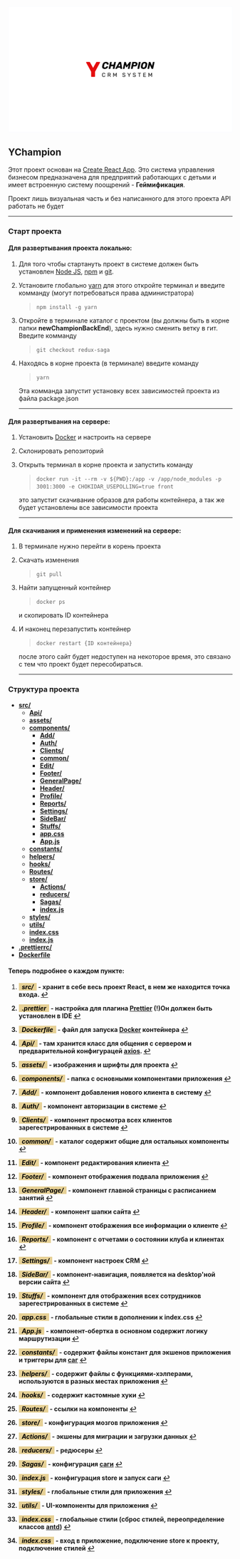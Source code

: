  ![YChampion](./preview.svg)

## YChampion

Этот проект основан на [Create React App](https://github.com/facebook/create-react-app). Это система управления бизнесом предназначена для предприятий работающих с детьми и имеет встроенную систему поощрений - **Геймификация**.

Проект лишь визуальная часть и без написанного для этого проекта API работать не будет

---


### Старт проекта

#### Для развертывания проекта локально:

1. Для того чтобы стартануть проект в системе должен быть установлен [Node JS](https://nodejs.org/en/), [npm](https://www.npmjs.com/) и [git](https://git-scm.com/).

2. Установите глобально [yarn](https://yarnpkg.com/) для этого откройте терминал и введите комманду (могут потребоваться права администратора)
 
    > `npm install -g yarn`

3. Откройте в терминале каталог с проектом (вы должны быть в корне папки 
**newChampionBackEnd**), здесь нужно сменить ветку в гит. Введите комманду   

    > ` git checkout redux-saga `

4. Находясь в корне проекта (в терминале) введите команду 

    > ` yarn `
    
    Эта комманда запустит установку всех зависимостей проекта из файла package.json

    ---

#### Для развертывания на сервере:

1. Установить [Docker](https://www.docker.com/) и настроить на сервере

2. Склонировать репозиторий

3. Открыть терминал в корне проекта и запустить команду 

    > ` docker run -it --rm -v ${PWD}:/app -v /app/node_modules -p 3001:3000 -e CHOKIDAR_USEPOLLING=true front `

    это запустит скачивание образов для работы контейнера, а так же будет установлены все зависимости проекта

    ---

#### Для скачивания и применения изменений на сервере:

1. В терминале нужно перейти в корень проекта

2. Скачать изменения 

    > ` git pull `

3. Найти запущенный контейнер 

    > ` docker ps `
    
    и скопировать ID контейнера

4. И наконец перезапустить контейнер 

    > ` docker restart {ID контейнера} `
    
    после этого сайт будет недоступен на некоторое время, это связано с тем что проект будет пересобираться.

    ---

### Структура проекта



- <b id="src"><a href='#srcquote'>src/</a></b>
    - <b id="api"><a href='#apiquote'>Api/</a></b>
    - <b id="assets"><a href='#assetsquote'>assets/</a></b>
    - <b id="components"><a href='#componentsquote'>components/</a></b>
        - <b id="add"><a href='#addquote'>Add/</a></b>
        - <b id="auth"><a href='#authquote'>Auth/</a></b>
        - <b id="clients"><a href='#clientsquote'>Clients/</a></b>
        - <b id="common"><a href='#commonquote'>common/</a></b>
        - <b id="edit"><a href='#editquote'>Edit/</a></b>
        - <b id="footer"><a href='#footerquote'>Footer/</a></b>
        - <b id="genpage"><a href='#genpagequote'>GeneralPage/</a></b>
        - <b id="header"><a href='#headerquote'>Header/</a></b>
        - <b id="profile"><a href='#profilequote'>Profile/</a></b>
        - <b id="reports"><a href='#reportsquote'>Reports/</a></b>
        - <b id="settings"><a href='#settingsquote'>Settings/</a></b>
        - <b id="sidebar"><a href='#sidebarquote'>SideBar/</a></b>
        - <b id="stuffs"><a href='#stuffsquote'>Stuffs/</a></b>
        - <b id="apps"><a href='#appsquote'>app.css</a></b>
        - <b id="app"><a href='#appquote'>App.js</a></b>
    - <b id="constants"><a href='#constantsquote'>constants/</a></b>
    - <b id="helpers"><a href='#helpersquote'>helpers/</a></b>
    - <b id="hooks"><a href='#hooksquote'>hooks/</a></b>
    - <b id="routes"><a href='#routesquote'>Routes/</a></b>
    - <b id="store"><a href='#storequote'>store/</a></b>
        - <b id="actions"><a href='#actionsquote'>Actions/</a></b>
        - <b id="reducers"><a href='#reducersquote'>reducers/</a></b>
        - <b id="sagas"><a href='#sagasquote'>Sagas/</a></b>
        - <b id="sagasi"><a href='#sagasiquote'>index.js</a></b>
    - <b id="styles"><a href='#stylesquote'>styles/</a></b>
    - <b id="utils"><a href='#utilsquote'>utils/</a></b>
    - <b id="indexs"><a href='#indexsquote'>index.css</a></b>
    - <b id="index"><a href='#indexquote'>index.js</a></b>
- <b id="prettier"><a href='#prettierquote'>.prettierrc/</a></b>
- <b id="docker"><a href='#dockerquote'>Dockerfile</a></b>

#### Теперь подробнее о каждом пункте:

1. <b id="srcquote"><mark style='background:#e6d095'>***&nbsp;&nbsp;src/&nbsp;&nbsp;***</mark><b> - хранит в себе весь проект React, в нем же находится точка входа. <a href="#src" role="doc-backlink">↩</a>

2. <b id="prettierquote"><mark style='background:#e6d095'>***&nbsp;&nbsp;.prettier&nbsp;&nbsp;***</mark><b> - настройка для плагина [Prettier](https://prettier.io/) (!)Он должен быть установлен в IDE <a href="#prettier" role="doc-backlink">↩</a>

3. <b id="dockerquote"><mark style='background:#e6d095'>***&nbsp;&nbsp;Dockerfile&nbsp;&nbsp;***</mark><b> - файл для запуска [Docker](https://www.docker.com/) контейнера <a href="#docker" role="doc-backlink">↩</a>

4. <b id="apiquote"><mark style='background:#e6d095'>***&nbsp;&nbsp;Api/&nbsp;&nbsp;***</mark><b> - там хранится класс для общения с сервером и предварительной конфигурацей [axios](https://github.com/axios/axios). <a href="#api" role="doc-backlink">↩</a>

5. <b id="assetsquote"><mark style='background:#e6d095'>***&nbsp;&nbsp;assets/&nbsp;&nbsp;***</mark><b> - изображения и шрифты для проекта <a href="#assets" role="doc-backlink">↩</a>

6. <b id="componentsquote"><mark style='background:#e6d095'>***&nbsp;&nbsp;components/&nbsp;&nbsp;***</mark><b> - папка с основными компонентами приложения <a href="#components" role="doc-backlink">↩</a>

7. <b id="addquote"><mark style='background:#e6d095'>***&nbsp;&nbsp;Add/&nbsp;&nbsp;***</mark><b> - компонент добавления нового клиента в систему <a href="#add" role="doc-backlink">↩</a>

8. <b id="authquote"><mark style='background:#e6d095'>***&nbsp;&nbsp;Auth/&nbsp;&nbsp;***</mark><b> - компонент авторизации в системе <a href="#auth" role="doc-backlink">↩</a>

9. <b id="clientsquote"><mark style='background:#e6d095'>***&nbsp;&nbsp;Clients/&nbsp;&nbsp;***</mark><b> - компонент просмотра всех клиентов зарегестрированных в системе <a href="#clients" role="doc-backlink">↩</a>

10. <b id="commonquote"><mark style='background:#e6d095'>***&nbsp;&nbsp;common/&nbsp;&nbsp;***</mark><b> - каталог содержит общие для остальных компоненты <a href="#common" role="doc-backlink">↩</a>

11. <b id="editquote"><mark style='background:#e6d095'>***&nbsp;&nbsp;Edit/&nbsp;&nbsp;***</mark><b> - компонент редактирования клиента <a href="#edit" role="doc-backlink">↩</a>

12. <b id="footerquote"><mark style='background:#e6d095'>***&nbsp;&nbsp;Footer/&nbsp;&nbsp;***</mark><b> - компонент отображения подвала приложения <a href="#footer" role="doc-backlink">↩</a>

13. <b id="genpagequote"><mark style='background:#e6d095'>***&nbsp;&nbsp;GeneralPage/&nbsp;&nbsp;***</mark><b> - компонент главной страницы с расписанием занятий <a href="#genpage" role="doc-backlink">↩</a>

14. <b id="headerquote"><mark style='background:#e6d095'>***&nbsp;&nbsp;Header/&nbsp;&nbsp;***</mark><b> - компонент шапки сайта <a href="#header" role="doc-backlink">↩</a>

15. <b id="profilequote"><mark style='background:#e6d095'>***&nbsp;&nbsp;Profile/&nbsp;&nbsp;***</mark><b> - компонент отображения все информации о клиенте <a href="#profile" role="doc-backlink">↩</a>

16. <b id="reportsquote"><mark style='background:#e6d095'>***&nbsp;&nbsp;Reports/&nbsp;&nbsp;***</mark><b> - компонент с отчетами о состоянии клуба и клиентах <a href="#reports" role="doc-backlink">↩</a>

17. <b id="settingsquote"><mark style='background:#e6d095'>***&nbsp;&nbsp;Settings/&nbsp;&nbsp;***</mark><b> - компонент настроек CRM <a href="#settings" role="doc-backlink">↩</a>

18. <b id="sidebarquote"><mark style='background:#e6d095'>***&nbsp;&nbsp;SideBar/&nbsp;&nbsp;***</mark><b> - компонент-навигация, появляется на desktop'ной версии сайта <a href="#sidebar" role="doc-backlink">↩</a>

19. <b id="stuffsquote"><mark style='background:#e6d095'>***&nbsp;&nbsp;Stuffs/&nbsp;&nbsp;***</mark><b> - компонент для отображения всех сотрудников зарегестрированных в системе <a href="#stuffs" role="doc-backlink">↩</a>

20. <b id="appsquote"><mark style='background:#e6d095'>***&nbsp;&nbsp;app.css&nbsp;&nbsp;***</mark><b> - глобальные стили в дополнении к index.css  <a href="#apps" role="doc-backlink">↩</a>

21. <b id="appquote"><mark style='background:#e6d095'>***&nbsp;&nbsp;App.js&nbsp;&nbsp;***</mark><b> - компонент-обертка в основном содержит логику маршрутизации  <a href="#app" role="doc-backlink">↩</a>

22. <b id="constantsquote"><mark style='background:#e6d095'>***&nbsp;&nbsp;constants/&nbsp;&nbsp;***</mark><b> - содержит файлы констант для экшенов приложения и триггеры для [саг](https://redux-saga.js.org/) <a href="#constants" role="doc-backlink">↩</a>

23. <b id="helpersquote"><mark style='background:#e6d095'>***&nbsp;&nbsp;helpers/&nbsp;&nbsp;***</mark><b> - содержит файлы c функциями-хэлперами, используются в разных местах приложения <a href="#helpers" role="doc-backlink">↩</a>

24. <b id="hooksquote"><mark style='background:#e6d095'>***&nbsp;&nbsp;hooks/&nbsp;&nbsp;***</mark><b> - содержит кастомные хуки <a href="#hooks" role="doc-backlink">↩</a>

25. <b id="routesquote"><mark style='background:#e6d095'>***&nbsp;&nbsp;Routes/&nbsp;&nbsp;***</mark><b> - ссылки на компоненты <a href="#routes" role="doc-backlink">↩</a>

26. <b id="storequote"><mark style='background:#e6d095'>***&nbsp;&nbsp;store/&nbsp;&nbsp;***</mark><b> - конфигурация мозгов приложения <a href="#store" role="doc-backlink">↩</a>

27. <b id="actionsquote"><mark style='background:#e6d095'>***&nbsp;&nbsp;Actions/&nbsp;&nbsp;***</mark><b> - экшены для миграции и загрузки данных <a href="#actions" role="doc-backlink">↩</a>

28. <b id="reducersquote"><mark style='background:#e6d095'>***&nbsp;&nbsp;reducers/&nbsp;&nbsp;***</mark><b> - редюсеры <a href="#reducers" role="doc-backlink">↩</a>

29. <b id="sagasquote"><mark style='background:#e6d095'>***&nbsp;&nbsp;Sagas/&nbsp;&nbsp;***</mark><b> - конфигурация [саги](https://redux-saga.js.org/) <a href="#sagas" role="doc-backlink">↩</a>

30. <b id="sagasiquote"><mark style='background:#e6d095'>***&nbsp;&nbsp;index.js&nbsp;&nbsp;***</mark><b> - конфигурация store и запуск саги <a href="#sagasi" role="doc-backlink">↩</a>

31. <b id="stylesquote"><mark style='background:#e6d095'>***&nbsp;&nbsp;styles/&nbsp;&nbsp;***</mark><b> - глобальные стили для приложения <a href="#styles" role="doc-backlink">↩</a>

32. <b id="utilsquote"><mark style='background:#e6d095'>***&nbsp;&nbsp;utils/&nbsp;&nbsp;***</mark><b> - UI-компоненты для приложения <a href="#utils" role="doc-backlink">↩</a>

33. <b id="indexsquote"><mark style='background:#e6d095'>***&nbsp;&nbsp;index.css&nbsp;&nbsp;***</mark><b> - глобальные стили (сброс стилей, переопределение классов [antd](https://ant.design/)) <a href="#indexs" role="doc-backlink">↩</a>

34. <b id="indexquote"><mark style='background:#e6d095'>***&nbsp;&nbsp;index.css&nbsp;&nbsp;***</mark><b> - вход в приложение, подключение store к проекту, подключение стилей <a href="#index" role="doc-backlink">↩</a>